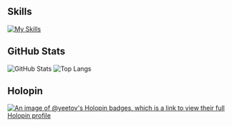 ## Skills
[![My Skills](https://skillicons.dev/icons?i=html,css,py,discord,bots)](https://skillicons.dev)

## GitHub Stats
![GitHub Stats](https://github-readme-stats.vercel.app/api?username=yeetov&show_icons=true&theme=slateorange&hide=stars,prs,issues)
![Top Langs](https://github-readme-stats.vercel.app/api/top-langs?username=yeetov&theme=slateorange)

## Holopin
[![An image of @yeetov's Holopin badges, which is a link to view their full Holopin profile](https://holopin.me/yeetov)](https://holopin.io/@yeetov)
